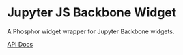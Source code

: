 Jupyter JS Backbone Widget
==========================

A Phosphor widget wrapper for Jupyter Backbone widgets.

[API Docs](http://afshin.github.io/jupyter-js-bbwidget/docs)
